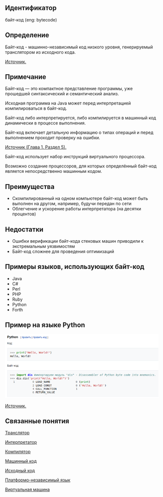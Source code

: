 ## Идентификатор
байт-код (eng: bytecode)


## Определение
Байт-код - машинно-независимый код низкого уровня, генерируемый транслятором из исходного кода.

[Источник.](https://ru.wikipedia.org/wiki/%D0%91%D0%B0%D0%B9%D1%82-%D0%BA%D0%BE%D0%B4)


## Примечание
Байт-код — это компактное представление программы, уже прошедшей синтаксический и семантический анализ.

Исходная программа на Java может перед интерпретацией компилироваться в байт-код. 

Байт-код либо интерпретируется, либо компилируется в машинный код динамически в процессе выполнения.

Байт-код включает детальную информацию о типах операций и перед выполнением проходит проверку на ошибки.

[Источник (Глава 1. Раздел 5).](../bibliography/Aho-Compilers-book.md)

Байт-код использует набор инструкций виртуального процессора.

Возможно создание процессоров, для которых определённый байт-код является непосредственно машинным кодом.

## Преимущества
- Скомпилированный на одном компьютере байт-код может быть выполнен на другом, например, будучи передан по сети
- Облегчение и ускорение работы интерпретатора (на десятки процентов)


## Недостатки
- Ошибки верификации байт-кода стековых машин приводили к экстремальным уязвимостям
- Байт-код сложнее для проведения оптимизаций


## Примеры языков, использующих байт-код
- Java
- C#
- Perl
- PHP
- Ruby
- Python
- Forth


## Пример на языке Python
<img src="images/python_bytecode.png"></img>

[Источник.](https://ru.wikipedia.org/wiki/%D0%91%D0%B0%D0%B9%D1%82-%D0%BA%D0%BE%D0%B4)


## Связанные понятия
[Транслятор](translator.md)

[Интерпретатор](interpreter.md)

[Компилятор](compiler.md)

[Машинный код](machine_code.md)

[Исходный код](source_code.md)

[Платформо-независимый язык](platform_independent_language.md)

[Виртуальная машина](virtual_machine.md)